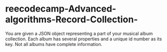 # reecodecamp-Advanced-algorithms-Record-Collection-
You are given a JSON object representing a part of your musical album collection. Each album has several properties and a unique id number as its key. Not all albums have complete information.
